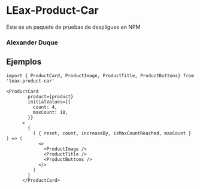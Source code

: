 # LEax-Product-Car

Este es un paquete de pruebas de despligues en NPM

### Alexander Duque

## Ejemplos

```
import { ProductCard, ProductImage, ProductTitle, ProductButtons} from 'leax-product-car'
```


```
<ProductCard
        product={product}
        initialValues={{
          count: 4,
          maxCount: 10,
        }}
      >
        {
          ( { reset, count, increaseBy, isMaxCountReached, maxCount } ) => (
            <>
              <ProductImage />
              <ProductTitle />
              <ProductButtons />
            </>
          )
        }
      </ProductCard>
```
